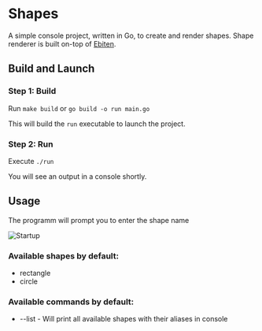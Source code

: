 # Shapes

A simple console project, written in Go, to create and render shapes.
Shape renderer is built on-top of [Ebiten](https://github.com/hajimehoshi/ebiten/).

## Build and Launch
### Step 1: Build
Run `make build` or `go build -o run main.go`

This will build the `run` executable to launch the project.
### Step 2: Run
Execute `./run`

You will see an output in a console shortly.

## Usage
The programm will prompt you to enter the shape name

![Startup](https://github.com/potatoschool/shapes/blob/main/assets/startup.png?raw=true)

### Available shapes by default:
- rectangle
- circle

### Available commands by default:
- --list - Will print all available shapes with their aliases in console